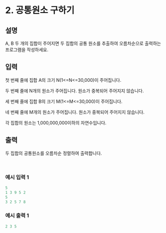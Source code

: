 # 2. 공통원소 구하기
   
## 설명

A, B 두 개의 집합이 주어지면 두 집합의 공통 원소를 추출하여 오름차순으로 출력하는 프로그램을 작성하세요.

## 입력

첫 번째 줄에 집합 A의 크기 N(1<=N<=30,000)이 주어집니다.

두 번째 줄에 N개의 원소가 주어집니다. 원소가 중복되어 주어지지 않습니다.

세 번째 줄에 집합 B의 크기 M(1<=M<=30,000)이 주어집니다.

네 번째 줄에 M개의 원소가 주어집니다. 원소가 중복되어 주어지지 않습니다.

각 집합의 원소는 1,000,000,000이하의 자연수입니다.

## 출력

두 집합의 공통원소를 오름차순 정렬하여 출력합니다.

<br>

### 예시 입력 1

```java
5
1 3 9 5 2
5
3 2 5 7 8
```

### 예시 출력 1

```java
2 3 5
```
